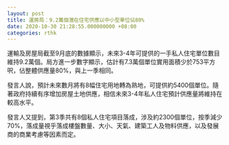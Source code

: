 ```yaml
---
layout: post
title: 運房局：9.2萬個潛在住宅供應以中小型單位佔80%
date: 2020-10-30 21:28:55.000000000 +08:00
categories: rthk
---
```


運輸及房屋局截至9月底的數據顯示，未來3-4年可提供的一手私人住宅單位數目維持9.2萬個。局方進一步數字顯示，估計有7.3萬個單位實用面積少於753平方呎，佔整體供應量80%，與上一季相同。

發言人說，預計未來數月將有8幅住宅用地轉為熟地，可提供約5400個單位。隨著政府持續有序增加房屋土地供應，相信未來3-4年私人住宅預計供應量將維持在較高水平。

發言人又提到，第3季共有8個私人住宅項目落成，涉及約2300個單位，按季減少70%，落成量視乎落成樓盤數量、大小、天氣、建築工人及物料供應，以及發展商的商業考慮等因素而定。
